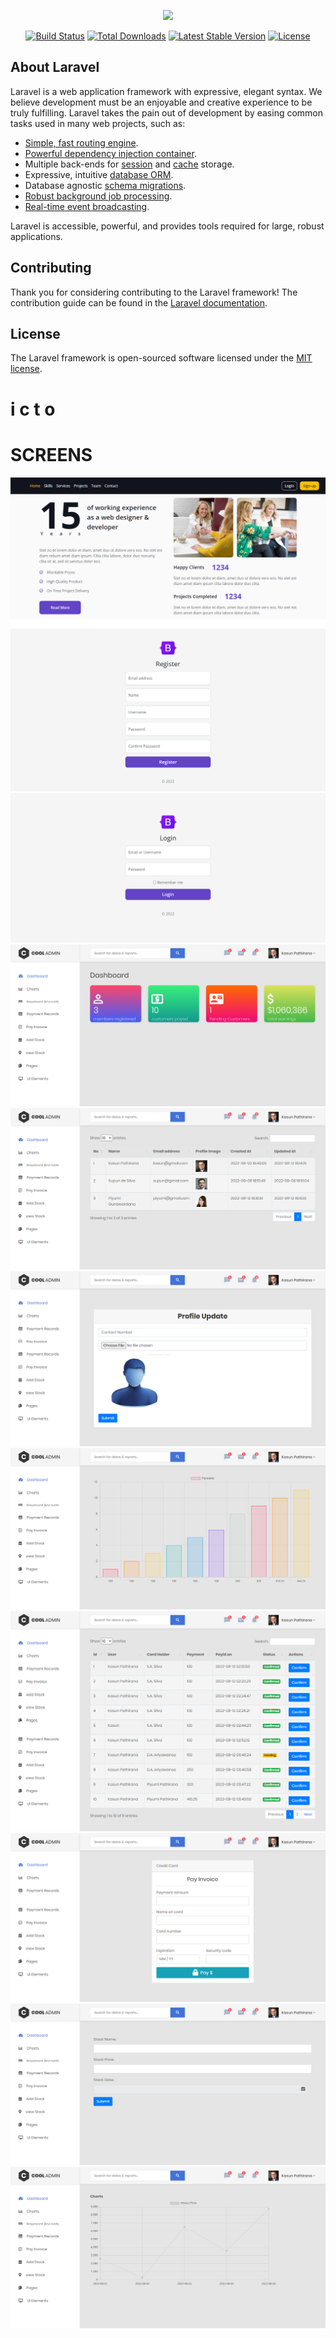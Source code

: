 <p align="center"><a href="https://laravel.com" target="_blank"><img src="https://raw.githubusercontent.com/laravel/art/master/logo-lockup/5%20SVG/2%20CMYK/1%20Full%20Color/laravel-logolockup-cmyk-red.svg" width="400"></a></p>

<p align="center">
<a href="https://travis-ci.org/laravel/framework"><img src="https://travis-ci.org/laravel/framework.svg" alt="Build Status"></a>
<a href="https://packagist.org/packages/laravel/framework"><img src="https://img.shields.io/packagist/dt/laravel/framework" alt="Total Downloads"></a>
<a href="https://packagist.org/packages/laravel/framework"><img src="https://img.shields.io/packagist/v/laravel/framework" alt="Latest Stable Version"></a>
<a href="https://packagist.org/packages/laravel/framework"><img src="https://img.shields.io/packagist/l/laravel/framework" alt="License"></a>
</p>

## About Laravel

Laravel is a web application framework with expressive, elegant syntax. We believe development must be an enjoyable and creative experience to be truly fulfilling. Laravel takes the pain out of development by easing common tasks used in many web projects, such as:

- [Simple, fast routing engine](https://laravel.com/docs/routing).
- [Powerful dependency injection container](https://laravel.com/docs/container).
- Multiple back-ends for [session](https://laravel.com/docs/session) and [cache](https://laravel.com/docs/cache) storage.
- Expressive, intuitive [database ORM](https://laravel.com/docs/eloquent).
- Database agnostic [schema migrations](https://laravel.com/docs/migrations).
- [Robust background job processing](https://laravel.com/docs/queues).
- [Real-time event broadcasting](https://laravel.com/docs/broadcasting).

Laravel is accessible, powerful, and provides tools required for large, robust applications.

## Contributing

Thank you for considering contributing to the Laravel framework! The contribution guide can be found in the [Laravel documentation](https://laravel.com/docs/contributions).



## License

The Laravel framework is open-sourced software licensed under the [MIT license](https://opensource.org/licenses/MIT).
#   i c t o 
# SCREENS

![screen01](https://github.com/duresh/icto/blob/main/public/images/1.png)
![screen02](https://github.com/duresh/icto/blob/main/public/images/2.png)
![screen03](https://github.com/duresh/icto/blob/main/public/images/3.png)
![screen04](https://github.com/duresh/icto/blob/main/public/images/4.png)
![screen05](https://github.com/duresh/icto/blob/main/public/images/5.png)
![screen06](https://github.com/duresh/icto/blob/main/public/images/6.png)
![screen07](https://github.com/duresh/icto/blob/main/public/images/7.png)
![screen08](https://github.com/duresh/icto/blob/main/public/images/8.png)
![screen09](https://github.com/duresh/icto/blob/main/public/images/9.png)
![screen10](https://github.com/duresh/icto/blob/main/public/images/10.png)
![screen11](https://github.com/duresh/icto/blob/main/public/images/11.png)
 
 